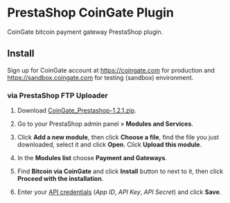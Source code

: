# PrestaShop CoinGate Plugin

CoinGate bitcoin payment gateway PrestaShop plugin.

## Install

Sign up for CoinGate account at https://coingate.com for production and https://sandbox.coingate.com for testing (sandbox) environment.

### via PrestaShop FTP Uploader

1. Download [CoinGate_Prestashop-1.2.1.zip](https://github.com/coingate/prestashop-plugin/releases/download/v1.2.1/CoinGate_Prestashop-1.2.1.zip).

2. Go to your PrestaShop admin panel » **Modules and Services**.

3. Click **Add a new module**, then click **Choose a file**, find the file you just downloaded, select it and click **Open**. Click **Upload this module**.

4. In the **Modules list** choose **Payment and Gateways**.

5. Find **Bitcoin via CoinGate** and click **Install** button to next to it, then click **Proceed with the installation**.

6. Enter your [API credentials](http://support.coingate.com/knowledge_base/topics/how-can-i-create-coingate-api-credentials) (*App ID*, *API Key*, *API Secret*) and click **Save**.
